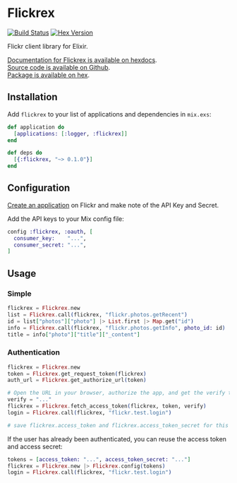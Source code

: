 # Flickrex

[![Build Status](https://travis-ci.org/christopheradams/flickrex.svg?branch=master)](https://travis-ci.org/christopheradams/flickrex)
[![Hex Version](https://img.shields.io/hexpm/v/flickrex.svg)](https://hex.pm/packages/flickrex)

Flickr client library for Elixir.

[Documentation for Flickrex is available on hexdocs](http://hexdocs.pm/flickrex/).<br/>
[Source code is available on Github](https://github.com/christopheradams/flickrex).<br/>
[Package is available on hex](https://hex.pm/packages/flickrex).

## Installation

Add `flickrex` to your list of applications and dependencies in `mix.exs`:

```elixir
def application do
  [applications: [:logger, :flickrex]]
end

def deps do
  [{:flickrex, "~> 0.1.0"}]
end
```

## Configuration

[Create an application](https://www.flickr.com/services/apps/create/apply/) on
Flickr and make note of the API Key and Secret.

Add the API keys to your Mix config file:

```elixir
config :flickrex, :oauth, [
  consumer_key:    "...",
  consumer_secret: "...",
]
```

## Usage

### Simple

```elixir
flickrex = Flickrex.new
list = Flickrex.call(flickrex, "flickr.photos.getRecent")
id = list["photos"]["photo"] |> List.first |> Map.get("id")
info = Flickrex.call(flickrex, "flickr.photos.getInfo", photo_id: id)
title = info["photo"]["title"]["_content"]
```

### Authentication

```elixir
flickrex = Flickrex.new
token = Flickrex.get_request_token(flickrex)
auth_url = Flickrex.get_authorize_url(token)

# Open the URL in your browser, authorize the app, and get the verify token
verify = "..."
flickrex = Flickrex.fetch_access_token(flickrex, token, verify)
login = Flickrex.call(flickrex, "flickr.test.login")

# save flickrex.access_token and flickrex.access_token_secret for this user
```

If the user has already been authenticated, you can reuse the access token and access secret:

```elixir
tokens = [access_token: "...", access_token_secret: "..."]
flickrex = Flickrex.new |> Flickrex.config(tokens)
login = Flickrex.call(flickrex, "flickr.test.login")
```
